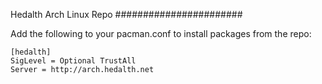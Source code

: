 Hedalth Arch Linux Repo
#######################

Add the following to your pacman.conf to install packages from the repo:

```
[hedalth]
SigLevel = Optional TrustAll
Server = http://arch.hedalth.net
```
